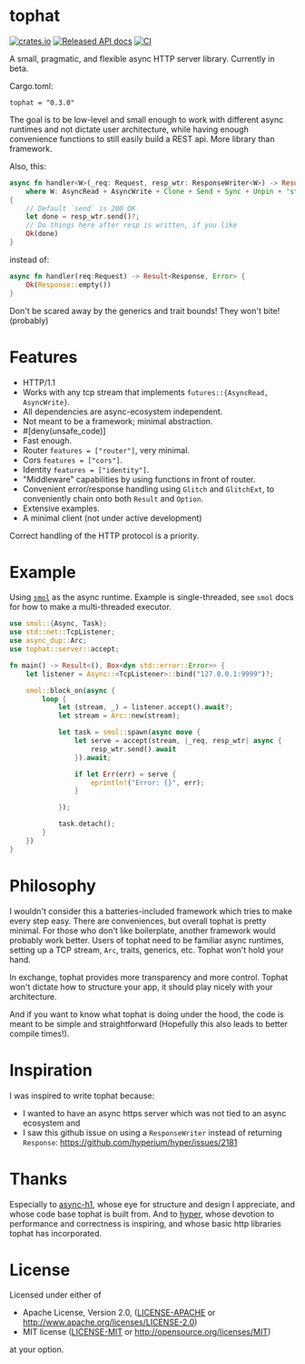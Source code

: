 # tophat
[![crates.io](https://meritbadge.herokuapp.com/tophat)](https://crates.io/crates/tophat)
[![Released API docs](https://docs.rs/tophat/badge.svg)](https://docs.rs/tophat)
[![CI](https://github.com/hwchen/tophat/workflows/ci/badge.svg)](https://github.com/hwchen/tophat/actions?query=workflow%3Aci)

A small, pragmatic, and flexible async HTTP server library. Currently in beta.

Cargo.toml:
```
tophat = "0.3.0"
```

The goal is to be low-level and small enough to work with different async runtimes and not dictate user architecture, while having enough convenience functions to still easily build a REST api. More library than framework.

Also, this:
```rust
async fn handler<W>(_req: Request, resp_wtr: ResponseWriter<W>) -> Result<ResponseWritten, Glitch>
    where W: AsyncRead + AsyncWrite + Clone + Send + Sync + Unpin + 'static,
{
    // Default `send` is 200 OK
    let done = resp_wtr.send()?;
    // Do things here after resp is written, if you like
    Ok(done)
}
```

instead of:
```rust
async fn handler(req:Request) -> Result<Response, Error> {
    Ok(Response::empty())
}

```
Don't be scared away by the generics and trait bounds! They won't bite! (probably)

# Features
- HTTP/1.1
- Works with any tcp stream that implements `futures::{AsyncRead, AsyncWrite}`.
- All dependencies are async-ecosystem independent.
- Not meant to be a framework; minimal abstraction.
- #[deny(unsafe_code)]
- Fast enough.
- Router `features = ["router"]`, very minimal.
- Cors `features = ["cors"]`.
- Identity `features = ["identity"]`.
- "Middleware" capabilities by using functions in front of router.
- Convenient error/response handling using `Glitch` and `GlitchExt`, to conveniently chain onto both `Result` and `Option`.
- Extensive examples.
- A minimal client (not under active development)

Correct handling of the HTTP protocol is a priority.

# Example
Using [`smol`](https://github.com/stjepang/smol) as the async runtime. Example is single-threaded, see `smol` docs for how to make a multi-threaded executor.
```rust
use smol::{Async, Task};
use std::net::TcpListener;
use async_dup::Arc;
use tophat::server::accept;

fn main() -> Result<(), Box<dyn std::error::Error>> {
    let listener = Async::<TcpListener>::bind("127.0.0.1:9999")?;

    smol::block_on(async {
        loop {
            let (stream, _) = listener.accept().await?;
            let stream = Arc::new(stream);

            let task = smol::spawn(async move {
                let serve = accept(stream, |_req, resp_wtr| async {
                    resp_wtr.send().await
                }).await;

                if let Err(err) = serve {
                    eprintln!("Error: {}", err);
                }

            });

            task.detach();
        }
    })
}
```

# Philosophy

I wouldn't consider this a batteries-included framework which tries to make every step easy. There are conveniences, but overall tophat is pretty minimal. For those who don't like boilerplate, another framework would probably work better. Users of tophat need to be familiar async runtimes, setting up a TCP stream, `Arc`, traits, generics, etc. Tophat won't hold your hand.

In exchange, tophat provides more transparency and more control. Tophat won't dictate how to structure your app, it should play nicely with your architecture.

And if you want to know what tophat is doing under the hood, the code is meant to be simple and straightforward (Hopefully this also leads to better compile times!).

# Inspiration
I was inspired to write tophat because:
- I wanted to have an async https server which was not tied to an async ecosystem and
- I saw this github issue on using a `ResponseWriter` instead of returning `Response`: https://github.com/hyperium/hyper/issues/2181

# Thanks
Especially to [async-h1](https://github.com/http-rs/async-h1), whose eye for structure and design I appreciate, and whose code base tophat is built from.
And to [hyper](https://github.com/hyperium/hyper), whose devotion to performance and correctness is inspiring, and whose basic http libraries tophat has incorporated.

# License

Licensed under either of

* Apache License, Version 2.0, ([LICENSE-APACHE](LICENSE-APACHE) or http://www.apache.org/licenses/LICENSE-2.0)
* MIT license ([LICENSE-MIT](LICENSE-MIT) or http://opensource.org/licenses/MIT)

at your option.
